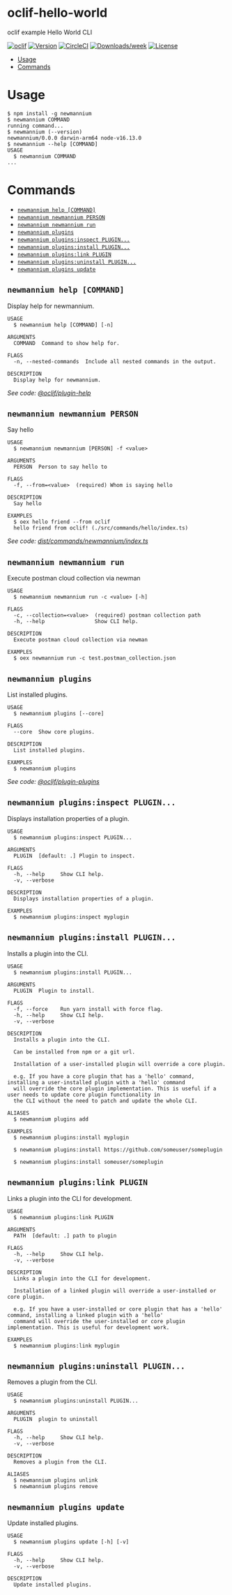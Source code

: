 oclif-hello-world
=================

oclif example Hello World CLI

[![oclif](https://img.shields.io/badge/cli-oclif-brightgreen.svg)](https://oclif.io)
[![Version](https://img.shields.io/npm/v/oclif-hello-world.svg)](https://npmjs.org/package/oclif-hello-world)
[![CircleCI](https://circleci.com/gh/oclif/hello-world/tree/main.svg?style=shield)](https://circleci.com/gh/oclif/hello-world/tree/main)
[![Downloads/week](https://img.shields.io/npm/dw/oclif-hello-world.svg)](https://npmjs.org/package/oclif-hello-world)
[![License](https://img.shields.io/npm/l/oclif-hello-world.svg)](https://github.com/oclif/hello-world/blob/main/package.json)

<!-- toc -->
* [Usage](#usage)
* [Commands](#commands)
<!-- tocstop -->
# Usage
<!-- usage -->
```sh-session
$ npm install -g newmannium
$ newmannium COMMAND
running command...
$ newmannium (--version)
newmannium/0.0.0 darwin-arm64 node-v16.13.0
$ newmannium --help [COMMAND]
USAGE
  $ newmannium COMMAND
...
```
<!-- usagestop -->
# Commands
<!-- commands -->
* [`newmannium help [COMMAND]`](#newmannium-help-command)
* [`newmannium newmannium PERSON`](#newmannium-newmannium-person)
* [`newmannium newmannium run`](#newmannium-newmannium-run)
* [`newmannium plugins`](#newmannium-plugins)
* [`newmannium plugins:inspect PLUGIN...`](#newmannium-pluginsinspect-plugin)
* [`newmannium plugins:install PLUGIN...`](#newmannium-pluginsinstall-plugin)
* [`newmannium plugins:link PLUGIN`](#newmannium-pluginslink-plugin)
* [`newmannium plugins:uninstall PLUGIN...`](#newmannium-pluginsuninstall-plugin)
* [`newmannium plugins update`](#newmannium-plugins-update)

## `newmannium help [COMMAND]`

Display help for newmannium.

```
USAGE
  $ newmannium help [COMMAND] [-n]

ARGUMENTS
  COMMAND  Command to show help for.

FLAGS
  -n, --nested-commands  Include all nested commands in the output.

DESCRIPTION
  Display help for newmannium.
```

_See code: [@oclif/plugin-help](https://github.com/oclif/plugin-help/blob/v5.1.10/src/commands/help.ts)_

## `newmannium newmannium PERSON`

Say hello

```
USAGE
  $ newmannium newmannium [PERSON] -f <value>

ARGUMENTS
  PERSON  Person to say hello to

FLAGS
  -f, --from=<value>  (required) Whom is saying hello

DESCRIPTION
  Say hello

EXAMPLES
  $ oex hello friend --from oclif
  hello friend from oclif! (./src/commands/hello/index.ts)
```

_See code: [dist/commands/newmannium/index.ts](https://github.com/compoze/newmannium/blob/v0.0.0/dist/commands/newmannium/index.ts)_

## `newmannium newmannium run`

Execute postman cloud collection via newman

```
USAGE
  $ newmannium newmannium run -c <value> [-h]

FLAGS
  -c, --collection=<value>  (required) postman collection path
  -h, --help                Show CLI help.

DESCRIPTION
  Execute postman cloud collection via newman

EXAMPLES
  $ oex newmannium run -c test.postman_collection.json
```

## `newmannium plugins`

List installed plugins.

```
USAGE
  $ newmannium plugins [--core]

FLAGS
  --core  Show core plugins.

DESCRIPTION
  List installed plugins.

EXAMPLES
  $ newmannium plugins
```

_See code: [@oclif/plugin-plugins](https://github.com/oclif/plugin-plugins/blob/v2.0.11/src/commands/plugins/index.ts)_

## `newmannium plugins:inspect PLUGIN...`

Displays installation properties of a plugin.

```
USAGE
  $ newmannium plugins:inspect PLUGIN...

ARGUMENTS
  PLUGIN  [default: .] Plugin to inspect.

FLAGS
  -h, --help     Show CLI help.
  -v, --verbose

DESCRIPTION
  Displays installation properties of a plugin.

EXAMPLES
  $ newmannium plugins:inspect myplugin
```

## `newmannium plugins:install PLUGIN...`

Installs a plugin into the CLI.

```
USAGE
  $ newmannium plugins:install PLUGIN...

ARGUMENTS
  PLUGIN  Plugin to install.

FLAGS
  -f, --force    Run yarn install with force flag.
  -h, --help     Show CLI help.
  -v, --verbose

DESCRIPTION
  Installs a plugin into the CLI.

  Can be installed from npm or a git url.

  Installation of a user-installed plugin will override a core plugin.

  e.g. If you have a core plugin that has a 'hello' command, installing a user-installed plugin with a 'hello' command
  will override the core plugin implementation. This is useful if a user needs to update core plugin functionality in
  the CLI without the need to patch and update the whole CLI.

ALIASES
  $ newmannium plugins add

EXAMPLES
  $ newmannium plugins:install myplugin 

  $ newmannium plugins:install https://github.com/someuser/someplugin

  $ newmannium plugins:install someuser/someplugin
```

## `newmannium plugins:link PLUGIN`

Links a plugin into the CLI for development.

```
USAGE
  $ newmannium plugins:link PLUGIN

ARGUMENTS
  PATH  [default: .] path to plugin

FLAGS
  -h, --help     Show CLI help.
  -v, --verbose

DESCRIPTION
  Links a plugin into the CLI for development.

  Installation of a linked plugin will override a user-installed or core plugin.

  e.g. If you have a user-installed or core plugin that has a 'hello' command, installing a linked plugin with a 'hello'
  command will override the user-installed or core plugin implementation. This is useful for development work.

EXAMPLES
  $ newmannium plugins:link myplugin
```

## `newmannium plugins:uninstall PLUGIN...`

Removes a plugin from the CLI.

```
USAGE
  $ newmannium plugins:uninstall PLUGIN...

ARGUMENTS
  PLUGIN  plugin to uninstall

FLAGS
  -h, --help     Show CLI help.
  -v, --verbose

DESCRIPTION
  Removes a plugin from the CLI.

ALIASES
  $ newmannium plugins unlink
  $ newmannium plugins remove
```

## `newmannium plugins update`

Update installed plugins.

```
USAGE
  $ newmannium plugins update [-h] [-v]

FLAGS
  -h, --help     Show CLI help.
  -v, --verbose

DESCRIPTION
  Update installed plugins.
```
<!-- commandsstop -->

